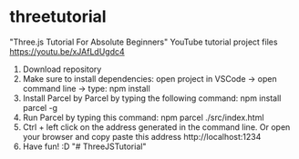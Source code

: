 # threetutorial

"Three.js Tutorial For Absolute Beginners" YouTube tutorial project files https://youtu.be/xJAfLdUgdc4

1. Download repository
2. Make sure to install dependencies: open project in VSCode -> open command line -> type: npm install
3. Install Parcel by Parcel by typing the following command: npm install parcel -g
4. Run Parcel by typing this command: npm parcel ./src/index.html
5. Ctrl + left click on the address generated in the command line. Or open your browser and copy paste this address http://localhost:1234
6. Have fun! :D
"# ThreeJSTutorial" 
